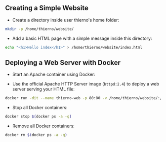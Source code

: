 ## Creating a Simple Website

- Create a directory inside user thierno's home folder:

```sh
mkdir -p /home/thierno/website/
```

- Add a basic HTML page with a simple message inside this directory:

```sh
echo "<h1>Hello index</h1>" > /home/thierno/website/index.html
```

## Deploying a Web Server with Docker

- Start an Apache container using Docker:

- Use the official Apache HTTP Server image (`httpd:2.4`) to deploy a web server serving your HTML file:

```sh
docker run -dit --name thierno-web -p 80:80 -v /home/thierno/website/:/usr/local/apache2/htdocs/ httpd:2.4
```

- Stop all Docker containers:

```sh
docker stop $(docker ps -a -q)
```

- Remove all Docker containers:

```sh
docker rm $(docker ps -a -q)
```
